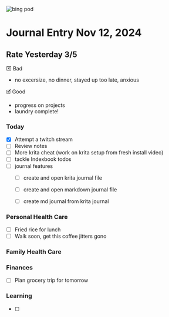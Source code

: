 ![bing pod](https://bing.com/th?id=OHR.CoveArch_EN-US4653050772_1920x1080.jpg)

Journal Entry Nov 12, 2024
=========================

Rate Yesterday 3/5
------------------

⌧ Bad
- no excersize, no dinner, stayed up too late, anxious
  
🗹 Good
- progress on projects
- laundry complete!

### Today
- [x] Attempt a twitch stream
- [ ] Review notes
- [ ] More krita cheat (work on krita setup from fresh install video)
- [ ] tackle Indexbook todos
- [ ] journal features
    - [ ] create and open krita journal file
    - [ ] create and open markdown journal file
    - [ ] create md journal from krita journal
  

### Personal Health Care
- [ ] Fried rice for lunch
- [ ] Walk soon, get this coffee jitters gono

### Family Health Care

### Finances
- [ ] Plan grocery trip for tomorrow

### Learning
- [ ] 
